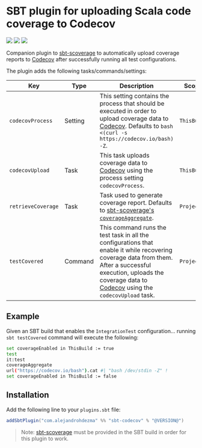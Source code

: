 # SBT plugin for uploading Scala code coverage to Codecov 

[![][github-action-badge]][github-action] [![][maven-badge]][maven] [![][steward-badge]][steward] 

Companion plugin to [sbt-scoverage](https://github.com/scoverage/sbt-scoverage) to automatically upload coverage reports to [Codecov](https://codecov.io/) after successfully running all test configurations.

The plugin adds the following tasks/commands/settings:

|  Key               | Type    | Description                                                                                                                                                                                                                                  | Scope       |
|--------------------|---------|----------------------------------------------------------------------------------------------------------------------------------------------------------------------------------------------------------------------------------------------|-------------|
| `codecovProcess`   | Setting |                            This setting contains the process that should be executed in order to upload coverage data to [Codecov](https://codecov.io/). Defaults to `bash <(curl -s https://codecov.io/bash) -Z`.                           | `ThisBuild` |
| `codecovUpload`    | Task    |                                                                 This task uploads coverage data to [Codecov](https://codecov.io/) using the process setting `codecovProcess`.                                                                | `ThisBuild` |
| `retrieveCoverage` | Task    |                                          Task used to generate coverage report. Defaults to [sbt-scoverage's `coverageAggregate`](https://github.com/scoverage/sbt-scoverage#multi-project-reports).                                         | `Project`   |
| `testCovered`      | Command | This command runs the test task in all the configurations that enable it while recovering coverage data from them. After a successful execution, uploads the coverage data to [Codecov](https://codecov.io/) using the `codecovUpload` task. | `Project`   |

## Example

Given an SBT build that enables the `IntegrationTest` configuration... running `sbt testCovered` command will execute the following:

```bash
set coverageEnabled in ThisBuild := true
test
it:test 
coverageAggregate
url("https://codecov.io/bash").cat #| "bash /dev/stdin -Z" !
set coverageEnabled in ThisBuild := false
```

## Installation

Add the following line to your `plugins.sbt` file:

```sbt
addSbtPlugin("com.alejandrohdezma" %% "sbt-codecov" % "@VERSION@")
```

> Note: [sbt-scoverage](https://github.com/scoverage/sbt-scoverage) must be provided in the SBT build in order for this plugin to work. 

[github-action]: https://github.com/alejandrohdezma/sbt-codecov/actions
[github-action-badge]: https://img.shields.io/endpoint.svg?url=https%3A%2F%2Factions-badge.atrox.dev%2Falejandrohdezma%2Fsbt-codecov%2Fbadge%3Fref%3Dmaster&style=flat

[maven]: https://search.maven.org/search?q=g:%20com.alejandrohdezma%20AND%20a:sbt-codecov
[maven-badge]: https://maven-badges.herokuapp.com/maven-central/com.alejandrohdezma/sbt-codecov/badge.svg?kill_cache=1

[steward]: https://scala-steward.org
[steward-badge]: https://img.shields.io/badge/Scala_Steward-helping-brightgreen.svg?style=flat&logo=data:image/png;base64,iVBORw0KGgoAAAANSUhEUgAAAA4AAAAQCAMAAAARSr4IAAAAVFBMVEUAAACHjojlOy5NWlrKzcYRKjGFjIbp293YycuLa3pYY2LSqql4f3pCUFTgSjNodYRmcXUsPD/NTTbjRS+2jomhgnzNc223cGvZS0HaSD0XLjbaSjElhIr+AAAAAXRSTlMAQObYZgAAAHlJREFUCNdNyosOwyAIhWHAQS1Vt7a77/3fcxxdmv0xwmckutAR1nkm4ggbyEcg/wWmlGLDAA3oL50xi6fk5ffZ3E2E3QfZDCcCN2YtbEWZt+Drc6u6rlqv7Uk0LdKqqr5rk2UCRXOk0vmQKGfc94nOJyQjouF9H/wCc9gECEYfONoAAAAASUVORK5CYII=
